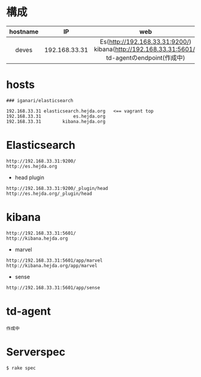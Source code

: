 # 構成

hostname | IP | web
:-:|:-:|:-:
deves | 192.168.33.31 | Es(http://192.168.33.31:9200/)<br>kibana(http://192.168.33.31:5601/)<br>td-agentのendpoint(作成中) 


# hosts

```
### iganari/elasticsearch

192.168.33.31 elasticsearch.hejda.org   <== vagrant top
192.168.33.31            es.hejda.org
192.168.33.31        kibana.hejda.org
```

# Elasticsearch

```
http://192.168.33.31:9200/
http://es.hejda.org
```

+ head plugin

```
http://192.168.33.31:9200/_plugin/head
http://es.hejda.org/_plugin/head
```


# kibana

```
http://192.168.33.31:5601/
http://kibana.hejda.org
```

+ marvel

```
http://192.168.33.31:5601/app/marvel
http://kibana.hejda.org/app/marvel
```

+ sense

```
http://192.168.33.31:5601/app/sense
```


# td-agent

```
作成中
```

# Serverspec

```
$ rake spec
```
